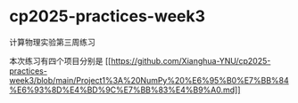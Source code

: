 # cp2025-practices-week3
计算物理实验第三周练习

本次练习有四个项目分别是
[[https://github.com/Xianghua-YNU/cp2025-practices-week3/blob/main/Project1%3A%20NumPy%20%E6%95%B0%E7%BB%84%E6%93%8D%E4%BD%9C%E7%BB%83%E4%B9%A0.md]]
